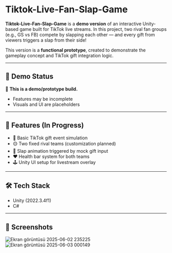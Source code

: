 # Tiktok-Live-Fan-Slap-Game

**Tiktok-Live-Fan-Slap-Game** is a **demo version** of an interactive Unity-based game built for TikTok live streams. In this project, two rival fan groups (e.g., GS vs FB) compete by slapping each other — and every gift from viewers triggers a slap from their side!

This version is a **functional prototype**, created to demonstrate the gameplay concept and TikTok gift integration logic.

---

## 🧪 Demo Status

🚧 **This is a demo/prototype build.**  
- Features may be incomplete  
- Visuals and UI are placeholders

---

## 🧠 Features (In Progress)

- 🔴 Basic TikTok gift event simulation
- 🟡 Two fixed rival teams (customization planned) 
- 🎁 Slap animation triggered by mock gift input
- ❤️ Health bar system for both teams
- 🕹️ Unity UI setup for livestream overlay

---

## 🛠️ Tech Stack

- Unity (2022.3.4f1)
- C#

---

## 📸 Screenshots

![Ekran görüntüsü 2025-06-02 235225](https://github.com/user-attachments/assets/6ba6dfed-0f8d-40f9-952a-de28c769ab4d) ![Ekran görüntüsü 2025-06-03 000149](https://github.com/user-attachments/assets/0a53ad5b-045d-4fff-87b5-2d152baf8d4b)



